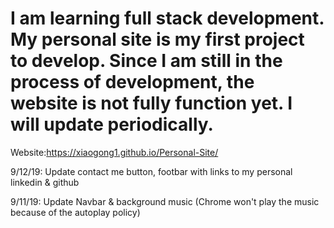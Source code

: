 # I am learning full stack development. My personal site is my first project to develop. Since I am still in the process of development, the website is not fully function yet. I will update periodically. 

Website:https://xiaogong1.github.io/Personal-Site/

9/12/19: Update contact me button, footbar with links to my personal linkedin & github

9/11/19: Update Navbar & background music (Chrome won't play the music because of the autoplay policy)
